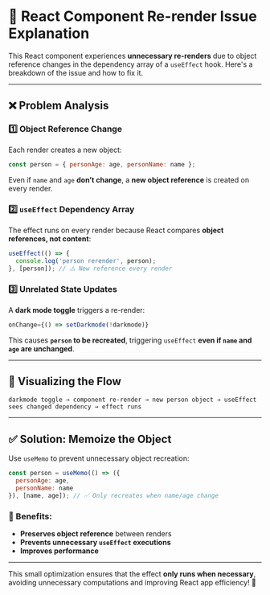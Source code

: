 # 🚀 React Component Re-render Issue Explanation

This React component experiences **unnecessary re-renders** due to object reference changes in the dependency array of a `useEffect` hook. Here's a breakdown of the issue and how to fix it.

---

## ❌ Problem Analysis

### 1️⃣ Object Reference Change
Each render creates a new object:

```jsx
const person = { personAge: age, personName: name };
```

Even if `name` and `age` **don’t change**, a **new object reference** is created on every render.

### 2️⃣ `useEffect` Dependency Array

The effect runs on every render because React compares **object references, not content**:

```jsx
useEffect(() => {
  console.log('person rerender', person);
}, [person]); // ⚠️ New reference every render
```

### 3️⃣ Unrelated State Updates

A **dark mode toggle** triggers a re-render:

```jsx
onChange={() => setDarkmode(!darkmode)}
```

This causes **`person` to be recreated**, triggering `useEffect` **even if `name` and `age` are unchanged**.

---

## 🔄 Visualizing the Flow

```text
darkmode toggle → component re-render → new person object → useEffect sees changed dependency → effect runs
```

---

## ✅ Solution: Memoize the Object

Use `useMemo` to prevent unnecessary object recreation:

```jsx
const person = useMemo(() => ({
  personAge: age,
  personName: name
}), [name, age]); // ✅ Only recreates when name/age change
```

### 🎯 Benefits:
- **Preserves object reference** between renders
- **Prevents unnecessary `useEffect` executions**
- **Improves performance**

---

This small optimization ensures that the effect **only runs when necessary**, avoiding unnecessary computations and improving React app efficiency! 🚀

